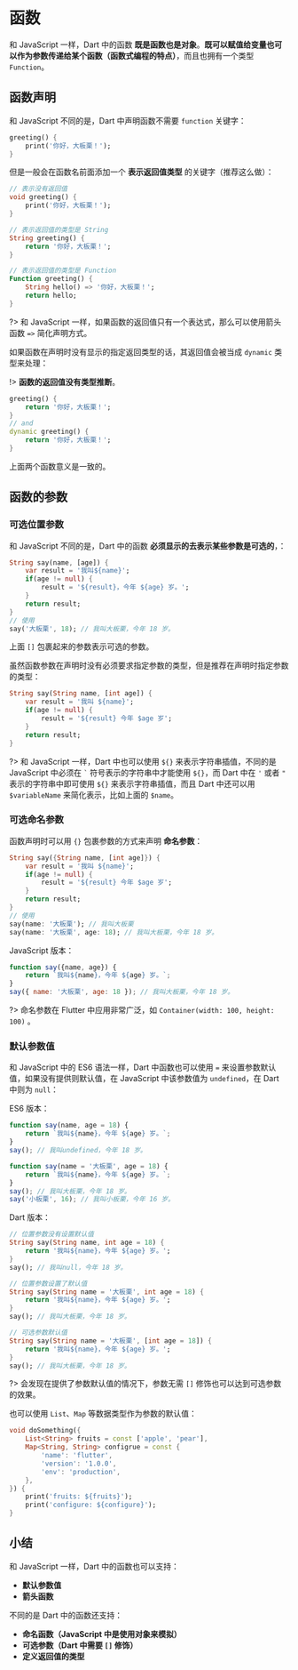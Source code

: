 # 函数

和 JavaScript 一样，Dart 中的函数 **既是函数也是对象**。**既可以赋值给变量也可以作为参数传递给某个函数（函数式编程的特点）**，而且也拥有一个类型 `Function`。

## 函数声明

和 JavaScript 不同的是，Dart 中声明函数不需要 `function` 关键字：

```dart
greeting() {
    print('你好，大板栗！');
}
```

但是一般会在函数名前面添加一个 **表示返回值类型** 的关键字（推荐这么做）：

```dart
// 表示没有返回值
void greeting() {
    print('你好，大板栗！');
}

// 表示返回值的类型是 String
String greeting() {
    return '你好，大板栗！';
}

// 表示返回值的类型是 Function
Function greeting() {
    String hello() => '你好，大板栗！';
    return hello;
}
```

?> 和 JavaScript 一样，如果函数的返回值只有一个表达式，那么可以使用箭头函数 `=>` 简化声明方式。

如果函数在声明时没有显示的指定返回类型的话，其返回值会被当成 `dynamic` 类型来处理：

!> **函数的返回值没有类型推断**。

```dart
greeting() {
    return '你好，大板栗！';
}
// and
dynamic greeting() {
    return '你好，大板栗！';
}
```

上面两个函数意义是一致的。

## 函数的参数

### 可选位置参数

和 JavaScript 不同的是，Dart 中的函数 **必须显示的去表示某些参数是可选的**，：

```dart
String say(name, [age]) {
    var result = '我叫${name}';
    if(age != null) {
        result = '${result}，今年 ${age} 岁。';
    }
    return result;
}
// 使用
say('大板栗', 18); // 我叫大板栗，今年 18 岁。
```

上面 `[]` 包裹起来的参数表示可选的参数。

虽然函数参数在声明时没有必须要求指定参数的类型，但是推荐在声明时指定参数的类型：

```dart
String say(String name, [int age]) {
    var result = '我叫 ${name}';
    if(age != null) {
        result = '${result} 今年 $age 岁';
    }
    return result;
}
```

?> 和 JavaScript 一样，Dart 中也可以使用 `${}` 来表示字符串插值，不同的是 JavaScript 中必须在 <code>\`</code> 符号表示的字符串中才能使用 `${}`，而 Dart 中在 `'` 或者 `"` 表示的字符串中即可使用 `${}` 来表示字符串插值，而且 Dart 中还可以用 `$variableName` 来简化表示，比如上面的 `$name`。

### 可选命名参数

函数声明时可以用 `{}` 包裹参数的方式来声明 **命名参数**：

```dart
String say({String name, [int age]}) {
    var result = '我叫 ${name}';
    if(age != null) {
        result = '${result} 今年 $age 岁';
    }
    return result;
}
// 使用
say(name: '大板栗'); // 我叫大板栗
say(name: '大板栗', age: 18); // 我叫大板栗，今年 18 岁。
```

JavaScript 版本：

```js
function say({name, age}) {
    return `我叫${name}，今年 ${age} 岁。`;
}
say({ name: '大板栗', age: 18 }); // 我叫大板栗，今年 18 岁。
```

?> 命名参数在 Flutter 中应用非常广泛，如 `Container(width: 100, height: 100)` 。

### 默认参数值

和 JavaScript 中的 ES6 语法一样，Dart 中函数也可以使用 `=` 来设置参数默认值，如果没有提供则默认值，在 JavaScript 中该参数值为 `undefined`，在 Dart 中则为 `null`：

ES6 版本：

```js
function say(name, age = 18) {
    return `我叫${name}，今年 ${age} 岁。`;
}
say(); // 我叫undefined，今年 18 岁。

function say(name = '大板栗', age = 18) {
    return `我叫${name}，今年 ${age} 岁。`;
}
say(); // 我叫大板栗，今年 18 岁。
say('小板栗', 16); // 我叫小板栗，今年 16 岁。
```

Dart 版本：

```dart
// 位置参数没有设置默认值
String say(String name, int age = 18) {
    return '我叫${name}，今年 ${age} 岁。';
}
say(); // 我叫null，今年 18 岁。

// 位置参数设置了默认值
String say(String name = '大板栗', int age = 18) {
    return '我叫${name}，今年 ${age} 岁。';
}
say(); // 我叫大板栗，今年 18 岁。

// 可选参数默认值
String say(String name = '大板栗', [int age = 18]) {
    return '我叫${name}，今年 ${age} 岁。';
}
say(); // 我叫大板栗，今年 18 岁。
```

?> 会发现在提供了参数默认值的情况下，参数无需 `[]` 修饰也可以达到可选参数的效果。

也可以使用 `List`、`Map` 等数据类型作为参数的默认值：

```dart
void doSomething({
    List<String> fruits = const ['apple', 'pear'],
    Map<String, String> configrue = const {
        'name': 'flutter',
        'version': '1.0.0',
        'env': 'production',
    },
}) {
    print('fruits: ${fruits}');
    print('configure: ${configure}');
}
```

## 小结

和 JavaScript 一样，Dart 中的函数也可以支持：

- **默认参数值**
- **箭头函数**

不同的是 Dart 中的函数还支持：

- **命名函数（JavaScript 中是使用对象来模拟）**
- **可选参数（Dart 中需要 `[]` 修饰）**
- **定义返回值的类型**

<!-- |    | 同 | 异 |
|:--:|:--:|:--:|
|JavaScript|支持||
|Dart||| -->